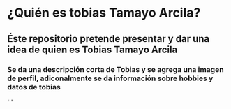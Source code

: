 # ¿Quién es tobias Tamayo Arcila?

## Éste repositorio pretende presentar y dar una idea de quien es Tobias Tamayo Arcila

### Se da una descripción corta de Tobias y se agrega una imagen de perfil, adiconalmente se da información sobre hobbies y datos de tobias

'''
